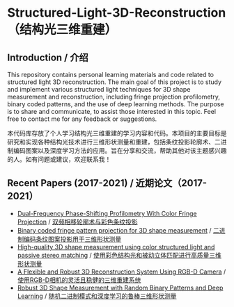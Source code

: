 # Structured-Light-3D-Reconstruction（结构光三维重建）

## Introduction / 介绍

This repository contains personal learning materials and code related to structured light 3D reconstruction. The main goal of this project is to study and implement various structured light techniques for 3D shape measurement and reconstruction, including fringe projection profilometry, binary coded patterns, and the use of deep learning methods. The purpose is to share and communicate, to assist those interested in this topic. Feel free to contact me for any feedback or suggestions.

本代码库存放了个人学习结构光三维重建的学习内容和代码。本项目的主要目标是研究和实现各种结构光技术进行三维形状测量和重建，包括条纹投影轮廓术、二进制编码图案以及深度学习方法的应用。旨在分享和交流，帮助其他对该主题感兴趣的人。如有问题或建议，欢迎联系我！

## Recent Papers (2017-2021) / 近期论文（2017-2021）

- [Dual-Frequency Phase-Shifting Profilometry With Color Fringe Projection](https://ieeexplore.ieee.org/document/7933261) / [双频相移轮廓术与彩色条纹投影](https://ieeexplore.ieee.org/document/7933261)
- [Binary coded fringe pattern projection for 3D shape measurement](https://openaccess.thecvf.com/content_ICCV_2017_workshops/w2/html/Eltner_Binary_Coded_Fringe_ICCV_2017_paper.html) / [二进制编码条纹图案投影用于三维形状测量](https://openaccess.thecvf.com/content_ICCV_2017_workshops/w2/html/Eltner_Binary_Coded_Fringe_ICCV_2017_paper.html)
- [High-quality 3D shape measurement using color structured light and passive stereo matching](https://www.osapublishing.org/oe/abstract.cfm?uri=oe-26-23-30422) / [使用彩色结构光和被动立体匹配进行高质量三维形状测量](https://www.osapublishing.org/oe/abstract.cfm?uri=oe-26-23-30422)
- [A Flexible and Robust 3D Reconstruction System Using RGB-D Camera](https://ieeexplore.ieee.org/document/9224363) / [使用RGB-D相机的灵活且稳健的三维重建系统](https://ieeexplore.ieee.org/document/9224363)
- [Robust 3D Shape Measurement with Random Binary Patterns and Deep Learning](https://ieeexplore.ieee.org/document/9140655) / [随机二进制模式和深度学习的鲁棒三维形状测量](https://ieeexplore.ieee.org/document/9140655)
